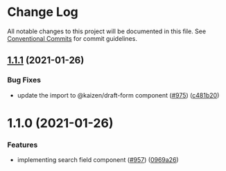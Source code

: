 # Change Log

All notable changes to this project will be documented in this file.
See [Conventional Commits](https://conventionalcommits.org) for commit guidelines.

## [1.1.1](https://github.com/cultureamp/kaizen-design-system/compare/@kaizen/draft-search-box@1.1.0...@kaizen/draft-search-box@1.1.1) (2021-01-26)


### Bug Fixes

* update the import to @kaizen/draft-form component ([#975](https://github.com/cultureamp/kaizen-design-system/issues/975)) ([c481b20](https://github.com/cultureamp/kaizen-design-system/commit/c481b20afc318835677e9b371729f0ac4fada010))





# 1.1.0 (2021-01-26)


### Features

* implementing search field component ([#957](https://github.com/cultureamp/kaizen-design-system/issues/957)) ([0969a26](https://github.com/cultureamp/kaizen-design-system/commit/0969a261f0a429262ff94e08cd7ecdc6bf160633))
